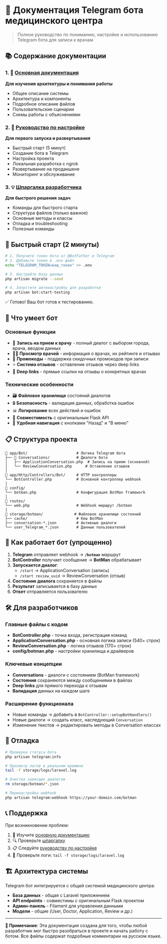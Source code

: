 # 📱 Документация Telegram бота медицинского центра

> Полное руководство по пониманию, настройке и использованию Telegram бота для записи к врачам

## 📚 Содержание документации

### 1. 📖 [Основная документация](TELEGRAM_BOT_DOCS.md)
**Для изучения архитектуры и понимания работы**
- Общее описание системы
- Архитектура и компоненты
- Подробное описание файлов
- Пользовательские сценарии
- Схемы работы с объяснениями

### 2. 🚀 [Руководство по настройке](BOT_SETUP_GUIDE.md)
**Для первого запуска и развертывания**
- Быстрый старт (5 минут)
- Создание бота в Telegram
- Настройка проекта
- Локальная разработка с ngrok
- Развертывание на продакшене
- Мониторинг и обслуживание

### 3. 💡 [Шпаргалка разработчика](BOT_DEVELOPER_CHEATSHEET.md)
**Для быстрого решения задач**
- Команды для быстрого старта
- Структура файлов (только важное)
- Основные методы и классы
- Отладка и troubleshooting
- Полезные команды

## 🎯 Быстрый старт (2 минуты)

```bash
# 1. Получите токен бота от @BotFather в Telegram
# 2. Добавьте токен в .env файл
echo "TELEGRAM_TOKEN=ваш_токен" >> .env

# 3. Настройте базу данных
php artisan migrate --seed

# 4. Запустите автонастройку для разработки
php artisan bot:start-testing
```

✅ Готово! Ваш бот готов к тестированию.

## 🔧 Что умеет бот

### Основные функции
- 📝 **Запись на прием к врачу** - полный диалог с выбором города, врача, вводом данных
- 👩‍⚕️ **Просмотр врачей** - информация о врачах, их рейтинге и отзывах  
- 🎁 **Промокоды** - поддержка скидочных промокодов при записи
- ⭐ **Система отзывов** - оставление отзывов через deep links
- 🔗 **Deep links** - прямые ссылки на отзывы о конкретных врачах

### Технические особенности
- 🗃️ **Файловое хранилище** состояний диалогов
- 🔒 **Безопасность** - валидация данных, обработка ошибок
- 📊 **Логирование** всех действий и ошибок
- 🔄 **Совместимость** с оригинальным Flask API
- 💬 **Удобная навигация** с кнопками "Назад" и "В меню"

## 📋 Структура проекта

```
📁 app/Bot/                      # Логика Telegram бота
├── 💬 Conversations/            # Диалоги бота
│   ├── ApplicationConversation.php  # Запись на прием (основной)
│   └── ReviewConversation.php      # Оставление отзывов
│
📁 app/Http/Controllers/Bot/     # HTTP контроллеры
└── BotController.php           # Основной контроллер webhook
│
📁 config/
└── botman.php                  # Конфигурация BotMan framework
│
📁 routes/
└── web.php                     # Webhook маршрут /botman
│
📁 storage/botman/              # Файловое хранилище состояний
├── cache/                      # Кеш BotMan
├── conversation-*.json         # Активные диалоги
└── user_Telegram_*.json        # Данные пользователей
```

## 🔄 Как работает бот (упрощенно)

1. **Telegram** отправляет webhook → **`/botman`** маршрут
2. **BotController** получает сообщение → **BotMan** обрабатывает
3. **Запускается диалог**:
   - `/start` → ApplicationConversation (запись)
   - `/start review_uuid` → ReviewConversation (отзыв)
4. **Состояние диалога** сохраняется в файлы
5. **Результат** записывается в базу данных
6. **Ответ** отправляется пользователю

## 🛠️ Для разработчиков

### Главные файлы с кодом
- **BotController.php** - точка входа, регистрация команд
- **ApplicationConversation.php** - основная логика записи (540+ строк)
- **ReviewConversation.php** - логика отзывов (170+ строк)
- **config/botman.php** - настройки хранилища и драйверов

### Ключевые концепции
- **Conversations** - диалоги с состоянием (BotMan framework)
- **Состояния** сохраняются между сообщениями в файлах
- **Deep links** для прямого перехода к отзывам
- **Валидация** данных на каждом шаге

### Расширение функционала
- Новые команды → добавить в `BotController::setupBotHandlers()`
- Новые диалоги → создать класс, наследующий `Conversation`
- Изменение текстов → редактировать методы в Conversation классах

## 🐛 Отладка

```bash
# Проверка статуса бота
php artisan telegram:info

# Просмотр логов в реальном времени
tail -f storage/logs/laravel.log

# Очистка зависших диалогов
rm storage/botman/*.json

# Перенастройка webhook
php artisan telegram:webhook https://your-domain.com/botman
```

## 📞 Поддержка

При возникновении проблем:

1. 📖 Изучите [основную документацию](TELEGRAM_BOT_DOCS.md)
2. 🔍 Проверьте [шпаргалку](BOT_DEVELOPER_CHEATSHEET.md)  
3. 📋 Следуйте [руководству по настройке](BOT_SETUP_GUIDE.md)
4. 📝 Проверьте логи: `tail -f storage/logs/laravel.log`

## 🏗️ Архитектура системы

Telegram бот интегрируется с общей системой медицинского центра:

- **База данных** - общая с Laravel приложением
- **API endpoints** - совместимы с оригинальным Flask проектом
- **Админ-панель** - Filament для управления данными
- **Модели** - общие (User, Doctor, Application, Review и др.)

---

**📌 Примечание**: Эта документация создана для того, чтобы любой разработчик мог быстро разобраться в проекте и начать работу с ботом. Все файлы содержат подробные комментарии на русском языке.
